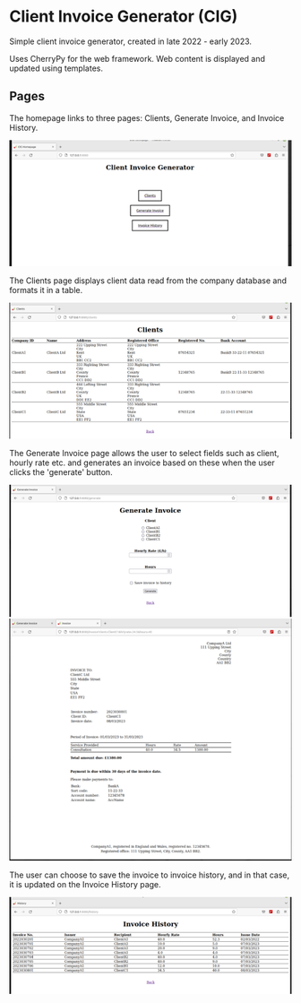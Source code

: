 # Client Invoice Generator (CIG)
Simple client invoice generator, created in late 2022 - early 2023.

Uses CherryPy for the web framework. Web content is displayed and updated using templates.

## Pages
The homepage links to three pages: Clients, Generate Invoice, and Invoice History.

![Homepage](/images/homepage_1.png "Homepage")

The Clients page displays client data read from the company database and formats it in a table. 

![Clients Page](/images/clientspage.png "Clients Page")

The Generate Invoice page allows the user to select fields such as client, hourly rate etc. and generates an invoice based on these when the user clicks the 'generate' button.

![Generate Invoice](/images/generateinvoice.png "Generate Invoice Page")
![Example of a generated invoice](/images/invoiceexample.png "Example of a Generated Invoice")

The user can choose to save the invoice to invoice history, and in that case, it is updated on the Invoice History page.

![Invoice History Page](/images/invoicehistory.png "Invoice History Page")
